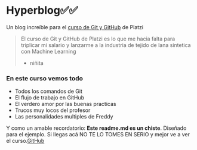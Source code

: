 # Hyperblog&#9989;&#9989;
Un blog increíble para el [curso de Git y GitHub](http://https://platzi.com/clases/1557-git-github/19977-readmemd-es-una-excelente-practica/ "curso de Git y GitHub") de Platzi
> El curso de Git y GitHub de Platzi es lo que me hacia falta para triplicar mi salario y lanzarme a la industria de tejido de lana sintetica con Machine Learning
> - niñita

### En este curso vemos todo
- Todos los comandos de Git
- El flujo de trabajo en GitHub
- El verdero amor por las buenas practicas
- Trucos muy locos del profesor
- Las personalidades multiples de Freddy

Y como un amable recordatorio: **Este readme.md es un chiste**. Diseñado para el ejemplo. Si llegas acá NO TE LO TOMES EN SERIO y mejor ve a ver el curso.[GitHub](http://https://platzi.com/clases/1557-git-github/19977-readmemd-es-una-excelente-practica/ "GitHub")